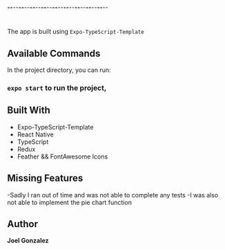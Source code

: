 **--**--**--**--**--**--**--**--**--**--**--**--**--**--**--**--**--**--

<h1 align="center"><Allio-Todo-App></h1>

<p align="center"><Simple todo app></p>

The app is built using `Expo-TypeScript-Template`

## Available Commands

In the project directory, you can run:

### `expo start` to run the project,

## Built With

- Expo-TypeScript-Template
- React Native
- TypeScript
- Redux
- Feather && FontAwesome Icons

## Missing Features

-Sadly I ran out of time and was not able to complete any tests
-I was also not able to implement the pie chart function

## Author

**Joel Gonzalez**

